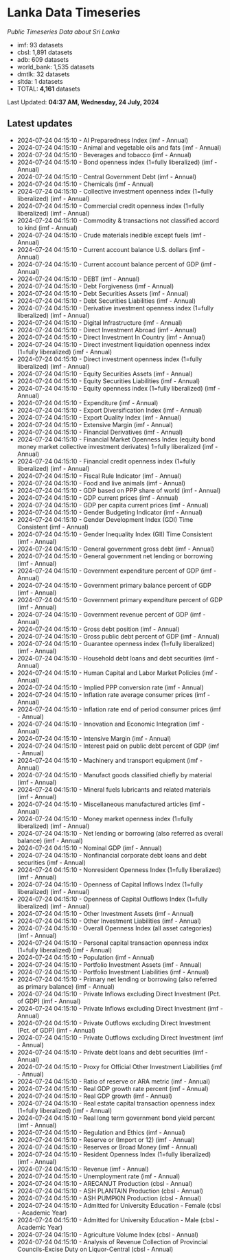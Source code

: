 # Lanka Data Timeseries
*Public Timeseries Data about Sri Lanka*

* imf: 93 datasets
* cbsl: 1,891 datasets
* adb: 609 datasets
* world_bank: 1,535 datasets
* dmtlk: 32 datasets
* sltda: 1 datasets
* TOTAL: **4,161** datasets

Last Updated: **04:37 AM, Wednesday, 24 July, 2024**

## Latest updates

* 2024-07-24 04:15:10 - AI Preparedness Index (imf - Annual)
* 2024-07-24 04:15:10 - Animal and vegetable oils and fats (imf - Annual)
* 2024-07-24 04:15:10 - Beverages and tobacco (imf - Annual)
* 2024-07-24 04:15:10 - Bond openness index (1=fully liberalized) (imf - Annual)
* 2024-07-24 04:15:10 - Central Government Debt (imf - Annual)
* 2024-07-24 04:15:10 - Chemicals (imf - Annual)
* 2024-07-24 04:15:10 - Collective investment openness index (1=fully liberalized) (imf - Annual)
* 2024-07-24 04:15:10 - Commercial credit openness index (1=fully liberalized) (imf - Annual)
* 2024-07-24 04:15:10 - Commodity & transactions not classified accord to kind (imf - Annual)
* 2024-07-24 04:15:10 - Crude materials inedible except fuels (imf - Annual)
* 2024-07-24 04:15:10 - Current account balance U.S. dollars (imf - Annual)
* 2024-07-24 04:15:10 - Current account balance percent of GDP (imf - Annual)
* 2024-07-24 04:15:10 - DEBT (imf - Annual)
* 2024-07-24 04:15:10 - Debt Forgiveness (imf - Annual)
* 2024-07-24 04:15:10 - Debt Securities Assets (imf - Annual)
* 2024-07-24 04:15:10 - Debt Securities Liabilities (imf - Annual)
* 2024-07-24 04:15:10 - Derivative investment openness index (1=fully liberalized) (imf - Annual)
* 2024-07-24 04:15:10 - Digital Infrastructure (imf - Annual)
* 2024-07-24 04:15:10 - Direct Investment Abroad (imf - Annual)
* 2024-07-24 04:15:10 - Direct Investment In Country (imf - Annual)
* 2024-07-24 04:15:10 - Direct investment liquidation openness index (1=fully liberalized) (imf - Annual)
* 2024-07-24 04:15:10 - Direct investment openness index (1=fully liberalized) (imf - Annual)
* 2024-07-24 04:15:10 - Equity Securities Assets (imf - Annual)
* 2024-07-24 04:15:10 - Equity Securities Liabilities (imf - Annual)
* 2024-07-24 04:15:10 - Equity openness index (1=fully liberalized) (imf - Annual)
* 2024-07-24 04:15:10 - Expenditure (imf - Annual)
* 2024-07-24 04:15:10 - Export Diversification Index (imf - Annual)
* 2024-07-24 04:15:10 - Export Quality Index (imf - Annual)
* 2024-07-24 04:15:10 - Extensive Margin (imf - Annual)
* 2024-07-24 04:15:10 - Financial Derivatives (imf - Annual)
* 2024-07-24 04:15:10 - Financial Market Openness Index (equity bond money market collective investment derivates) 1=fully liberalized (imf - Annual)
* 2024-07-24 04:15:10 - Financial credit openness index (1=fully liberalized) (imf - Annual)
* 2024-07-24 04:15:10 - Fiscal Rule Indicator (imf - Annual)
* 2024-07-24 04:15:10 - Food and live animals (imf - Annual)
* 2024-07-24 04:15:10 - GDP based on PPP share of world (imf - Annual)
* 2024-07-24 04:15:10 - GDP current prices (imf - Annual)
* 2024-07-24 04:15:10 - GDP per capita current prices (imf - Annual)
* 2024-07-24 04:15:10 - Gender Budgeting Indicator (imf - Annual)
* 2024-07-24 04:15:10 - Gender Development Index (GDI) Time Consistent (imf - Annual)
* 2024-07-24 04:15:10 - Gender Inequality Index (GII) Time Consistent (imf - Annual)
* 2024-07-24 04:15:10 - General government gross debt (imf - Annual)
* 2024-07-24 04:15:10 - General government net lending or borrowing (imf - Annual)
* 2024-07-24 04:15:10 - Government expenditure percent of GDP (imf - Annual)
* 2024-07-24 04:15:10 - Government primary balance percent of GDP (imf - Annual)
* 2024-07-24 04:15:10 - Government primary expenditure percent of GDP (imf - Annual)
* 2024-07-24 04:15:10 - Government revenue percent of GDP (imf - Annual)
* 2024-07-24 04:15:10 - Gross debt position (imf - Annual)
* 2024-07-24 04:15:10 - Gross public debt percent of GDP (imf - Annual)
* 2024-07-24 04:15:10 - Guarantee openness index (1=fully liberalized) (imf - Annual)
* 2024-07-24 04:15:10 - Household debt loans and debt securities (imf - Annual)
* 2024-07-24 04:15:10 - Human Capital and Labor Market Policies (imf - Annual)
* 2024-07-24 04:15:10 - Implied PPP conversion rate (imf - Annual)
* 2024-07-24 04:15:10 - Inflation rate average consumer prices (imf - Annual)
* 2024-07-24 04:15:10 - Inflation rate end of period consumer prices (imf - Annual)
* 2024-07-24 04:15:10 - Innovation and Economic Integration (imf - Annual)
* 2024-07-24 04:15:10 - Intensive Margin (imf - Annual)
* 2024-07-24 04:15:10 - Interest paid on public debt percent of GDP (imf - Annual)
* 2024-07-24 04:15:10 - Machinery and transport equipment (imf - Annual)
* 2024-07-24 04:15:10 - Manufact goods classified chiefly by material (imf - Annual)
* 2024-07-24 04:15:10 - Mineral fuels lubricants and related materials (imf - Annual)
* 2024-07-24 04:15:10 - Miscellaneous manufactured articles (imf - Annual)
* 2024-07-24 04:15:10 - Money market openness index (1=fully liberalized) (imf - Annual)
* 2024-07-24 04:15:10 - Net lending or borrowing (also referred as overall balance) (imf - Annual)
* 2024-07-24 04:15:10 - Nominal GDP (imf - Annual)
* 2024-07-24 04:15:10 - Nonfinancial corporate debt loans and debt securities (imf - Annual)
* 2024-07-24 04:15:10 - Nonresident Openness Index (1=fully liberalized) (imf - Annual)
* 2024-07-24 04:15:10 - Openness of Capital Inflows Index (1=fully liberalized) (imf - Annual)
* 2024-07-24 04:15:10 - Openness of Capital Outflows Index (1=fully liberalized) (imf - Annual)
* 2024-07-24 04:15:10 - Other Investment Assets (imf - Annual)
* 2024-07-24 04:15:10 - Other Investment Liabilities (imf - Annual)
* 2024-07-24 04:15:10 - Overall Openness Index (all asset categories) (imf - Annual)
* 2024-07-24 04:15:10 - Personal capital transaction openness index (1=fully liberalized) (imf - Annual)
* 2024-07-24 04:15:10 - Population (imf - Annual)
* 2024-07-24 04:15:10 - Portfolio Investment Assets (imf - Annual)
* 2024-07-24 04:15:10 - Portfolio Investment Liabilities (imf - Annual)
* 2024-07-24 04:15:10 - Primary net lending or borrowing (also referred as primary balance) (imf - Annual)
* 2024-07-24 04:15:10 - Private Inflows excluding Direct Investment (Pct. of GDP) (imf - Annual)
* 2024-07-24 04:15:10 - Private Inflows excluding Direct Investment (imf - Annual)
* 2024-07-24 04:15:10 - Private Outflows excluding Direct Investment (Pct. of GDP) (imf - Annual)
* 2024-07-24 04:15:10 - Private Outflows excluding Direct Investment (imf - Annual)
* 2024-07-24 04:15:10 - Private debt loans and debt securities (imf - Annual)
* 2024-07-24 04:15:10 - Proxy for Official Other Investment Liabilities (imf - Annual)
* 2024-07-24 04:15:10 - Ratio of reserve or ARA metric (imf - Annual)
* 2024-07-24 04:15:10 - Real GDP growth rate percent (imf - Annual)
* 2024-07-24 04:15:10 - Real GDP growth (imf - Annual)
* 2024-07-24 04:15:10 - Real estate capital transaction openness index (1=fully liberalized) (imf - Annual)
* 2024-07-24 04:15:10 - Real long term government bond yield percent (imf - Annual)
* 2024-07-24 04:15:10 - Regulation and Ethics (imf - Annual)
* 2024-07-24 04:15:10 - Reserve or (Import or 12) (imf - Annual)
* 2024-07-24 04:15:10 - Reserves or Broad Money (imf - Annual)
* 2024-07-24 04:15:10 - Resident Openness Index (1=fully liberalized) (imf - Annual)
* 2024-07-24 04:15:10 - Revenue (imf - Annual)
* 2024-07-24 04:15:10 - Unemployment rate (imf - Annual)
* 2024-07-24 04:15:10 - ARECANUT Production (cbsl - Annual)
* 2024-07-24 04:15:10 - ASH PLANTAIN Production (cbsl - Annual)
* 2024-07-24 04:15:10 - ASH PUMPKIN Production (cbsl - Annual)
* 2024-07-24 04:15:10 - Admitted for University Education - Female (cbsl - Academic Year)
* 2024-07-24 04:15:10 - Admitted for University Education - Male (cbsl - Academic Year)
* 2024-07-24 04:15:10 - Agriculture Volume Index (cbsl - Annual)
* 2024-07-24 04:15:10 - Analysis of Revenue Collection of Provincial Councils-Excise Duty on Liquor-Central (cbsl - Annual)
